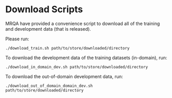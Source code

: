 # Download Scripts
MRQA have provided a convenience script to download all of the training and development data (that is released).

Please run:

`./download_train.sh path/to/store/downloaded/directory`

To download the development data of the training datasets (in-domain), run:

`./download_in_domain_dev.sh path/to/store/downloaded/directory`

To download the out-of-domain development data, run:

`./download_out_of_domain_domain_dev.sh path/to/store/downloaded/directory`

